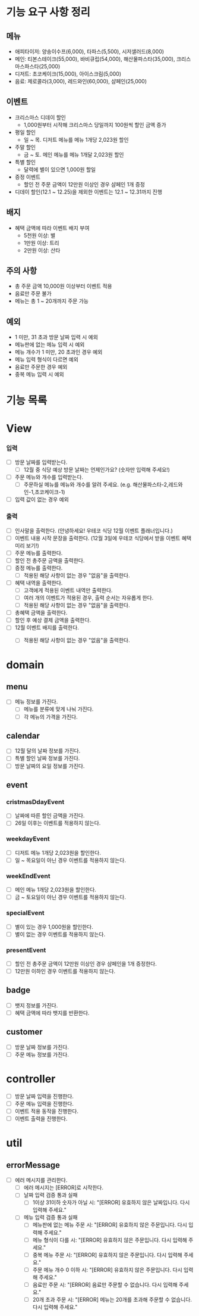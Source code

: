 # 기능 요구 사항 정리
## 메뉴
- 애피타이저: 양송이수프(6,000), 타파스(5,500), 시저샐러드(8,000)
- 메인: 티본스테이크(55,000), 바비큐립(54,000), 해산물파스타(35,000), 크리스마스파스타(25,000)
- 디저트: 초코케이크(15,000), 아이스크림(5,000)
- 음료: 제로콜라(3,000), 레드와인(60,000), 샴페인(25,000)

## 이벤트
- 크리스마스 디데이 할인
  - 1,000원부터 시작해 크리스마스 당일까지 100원씩 할인 금액 증가
- 평일 할인
  - 일 ~ 목. 디저트 메뉴를 메뉴 1개당 2,023원 할인
- 주말 할인
  - 금 ~ 토. 메인 메뉴를 메뉴 1개달 2,023원 할인
- 특별 할인
  - 달력에 별이 있으면 1,000원 할일
- 증정 이벤트
  - 할인 전 주문 금액이 12만원 이상인 경우 샴페인 1개 증정
- 디데이 할인(12.1 ~ 12.25)을 제외한 이벤트는 12.1 ~ 12.31까지 진행

## 배지
- 혜택 금액에 따라 이벤트 배지 부여
  - 5천원 이상: 별
  - 1만원 이상: 트리
  - 2만원 이상: 산타

## 주의 사항
- 총 주문 금액 10,000원 이상부터 이벤트 적용
- 음료만 주문 불가
- 메뉴는 총 1 ~ 20개까지 주문 가능

## 예외
- 1 미만, 31 초과 방문 날짜 입력 시 예외
- 메뉴판에 없는 메뉴 입력 시 예외
- 메뉴 개수가 1 미만, 20 초과인 경우 예외
- 메뉴 입력 형식이 다르면 예외
- 음료만 주문한 경우 예외
- 중복 메뉴 입력 시 예외

# 기능 목록

# View
### 입력
- [ ] 방문 날짜를 입력받는다.
  - [ ] 12월 중 식당 예상 방문 날짜는 언제인가요? (숫자만 입력해 주세요!)
- [ ] 주문 메뉴와 개수를 입력받는다.
  - [ ] 주문하실 메뉴를 메뉴와 개수를 알려 주세요. (e.g. 해산물파스타-2,레드와인-1,초코케이크-1)
- [ ] 입력 값이 없는 경우 예외 

### 출력
- [ ] 인사말을 출력한다. (안녕하세요! 우테코 식당 12월 이벤트 플래너입니다.)
- [ ] 이벤트 내용 시작 문장을 출력한다. (12월 3일에 우테코 식당에서 받을 이벤트 혜택 미리 보기!)
- [ ] 주문 메뉴를 출력한다.
- [ ] 할인 전 총주문 금액을 출력한다.
- [ ] 증정 메뉴를 출력한다.
  - [ ] 적용된 해당 사항이 없는 경우 "없음"을 출력한다.
- [ ] 혜택 내역을 출력한다.
  - [ ] 고객에게 적용된 이벤트 내역만 출력한다.
  - [ ] 여러 개의 이벤트가 적용된 경우, 출력 순서는 자유롭게 한다.
  - [ ] 적용된 해당 사항이 없는 경우 "없음"을 출력한다.
- [ ] 총혜택 금액을 출력한다.
- [ ] 할인 후 예상 결제 금액을 출력한다.
- [ ] 12월 이벤트 배지를 출력한다.
  - [ ] 적용된 해당 사항이 없는 경우 "없음"을 출력한다.


# domain
## menu
- [ ] 메뉴 정보를 가진다.
  - [ ] 메뉴를 분류에 맞게 나눠 가진다.
  - [ ] 각 메뉴의 가격을 가진다.

## calendar
- [ ] 12월 달의 날짜 정보를 가진다.
- [ ] 특별 할인 날짜 정보를 가진다.
- [ ] 방문 날짜의 요일 정보를 가진다.

## event
### cristmasDdayEvent
- [ ] 날짜에 따른 할인 금액을 가진다.
- [ ] 26일 이후는 이벤트를 적용하지 않는다.

### weekdayEvent
- [ ] 디저트 메뉴 1개당 2,023원을 할인한다.
- [ ] 일 ~ 목요일이 아닌 경우 이벤트를 적용하지 않는다.

### weekEndEvent
- [ ] 메인 메뉴 1개당 2,023원을 할인한다.
- [ ] 금 ~ 토요일이 아닌 경우 이벤트를 적용하지 않는다.

### specialEvent
- [ ] 별이 있는 경우 1,000원을 할인한다.
- [ ] 별이 없는 경우 이벤트를 적용하지 않는다.

### presentEvent
- [ ] 할인 전 총주문 금액이 12만원 이상인 경우 샴페인을 1개 증정한다.
- [ ] 12만원 이하인 경우 이벤트를 적용하지 않는다.

## badge
- [ ] 뱃지 정보를 가진다.
- [ ] 혜택 금액에 따라 뱃지를 반환한다.

## customer
- [ ] 방문 날짜 정보를 가진다.
- [ ] 주문 메뉴 정보를 가진다.

# controller
- [ ] 방문 날짜 입력을 진행한다.
- [ ] 주문 메뉴 입력을 진행한다.
- [ ] 이벤트 적용 동작을 진행한다.
- [ ] 이벤트 출력을 진행한다.

# util
## errorMessage
- [ ] 에러 메시지를 관리한다. 
  - [ ] 에러 메시지는 [ERROR]로 시작한다.
  - [ ] 날짜 입력 검증 통과 실패 
    - [ ] 1이상 31이하 숫자가 아닐 시: "[ERROR] 유효하지 않은 날짜입니다. 다시 입력해 주세요."
  - [ ] 메뉴 입력 검증 통과 실패
    - [ ] 메뉴판에 없는 메뉴 주문 시: "[ERROR] 유효하지 않은 주문입니다. 다시 입력해 주세요."
    - [ ] 메뉴 형식이 다를 시: "[ERROR] 유효하지 않은 주문입니다. 다시 입력해 주세요."
    - [ ] 중복 메뉴 주문 시: "[ERROR] 유효하지 않은 주문입니다. 다시 입력해 주세요."
    - [ ] 주문 메뉴 개수 0 이하 시:  "[ERROR] 유효하지 않은 주문입니다. 다시 입력해 주세요."
    - [ ] 음료만 주문 시: "[ERROR] 음료만 주문할 수 없습니다. 다시 입력해 주세요." 
    - [ ] 20개 초과 주문 시: "[ERROR] 메뉴는 20개를 초과해 주문할 수 없습니다. 다시 입력해 주세요."